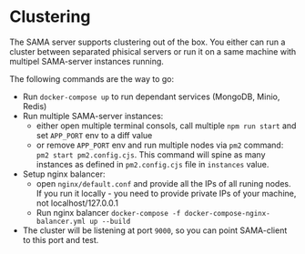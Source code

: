 # Clustering

The SAMA server supports clustering out of the box.
You either can run a cluster between separated phisical servers or run it on a same machine with multipel SAMA-server instances running.

The following commands are the way to go:

- Run `docker-compose up` to run dependant services (MongoDB, Minio, Redis)
- Run multiple SAMA-server instances:
  - either open multiple terminal consols, call multiple `npm run start` and set `APP_PORT` env to a diff value
  - or remove `APP_PORT` env and run multiple nodes via `pm2` command: `pm2 start pm2.config.cjs`. This command will spine as many instances as defined in `pm2.config.cjs` file in `instances` value.
- Setup nginx balancer:
  - open `nginx/default.conf` and provide all the IPs of all runing nodes. If you run it locally - you need to provide private IPs of your machine, not localhost/127.0.0.1
  - Run nginx balancer `docker-compose -f docker-compose-nginx-balancer.yml up --build`
- The cluster will be listening at port `9000`, so you can point SAMA-client to this port and test.
